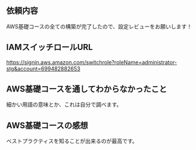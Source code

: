 ## 依頼内容
AWS基礎コースの全ての構築が完了したので、設定レビューをお願いします！

## IAMスイッチロールURL
https://signin.aws.amazon.com/switchrole?roleName=administrator-stg&account=699482882653

## AWS基礎コースを通してわからなかったこと
細かい用語の意味とか、これは自分で調べます。

## AWS基礎コースの感想
ベストプラクティスを知ることが出来るのが最高です。